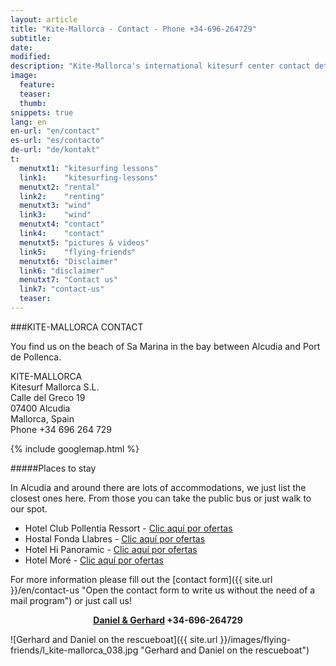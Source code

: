 ```yaml
---
layout: article
title: "Kite-Mallorca - Contact - Phone +34-696-264729"
subtitle: 
date: 
modified:
description: "Kite-Mallorca's international kitesurf center contact details and ubication on the island"
image:
  feature:
  teaser:
  thumb:
snippets: true
lang: en
en-url: "en/contact"
es-url: "es/contacto"
de-url: "de/kontakt"
t:
  menutxt1: "kitesurfing lessons"
  link1:    "kitesurfing-lessons"
  menutxt2: "rental"
  link2:    "renting"
  menutxt3: "wind"
  link3:    "wind"
  menutxt4: "contact"
  link4:    "contact"
  menutxt5: "pictures & videos"
  link5:    "flying-friends"
  menutxt6: "Disclaimer"
  link6: "disclaimer"
  menutxt7: "Contact us"
  link7: "contact-us"
  teaser:
---
```


###KITE-MALLORCA CONTACT

You find us on the beach of Sa Marina in the bay between Alcudia and Port de Pollenca.

KITE-MALLORCA  
Kitesurf Mallorca S.L.  
Calle del Greco 19  
07400 Alcudia  
Mallorca, Spain  
Phone +34 696 264 729

{% include googlemap.html %}

#####Places to stay

In Alcudia and around there are lots of accommodations, we just list the closest ones here.
From those you can take the public bus or just walk to our spot.

<ul>
<li>Hotel Club Pollentia Ressort - <a href="https://www.clubpollentia.com/?lang=en" rel="nofollow" title="www.clubpollentia.com">Clic aquí por ofertas</a></li>

<li>Hostal Fonda Llabres - <a href="http://www.fondallabres.com/e_alcudia.htm" rel="nofollow" title="www.fondallabres.com">Clic aquí por ofertas</a></li>
<li>Hotel Hi Panoramic - <a href="http://www.hihotels.net/en/hotels/7-smartline-panoramic" rel="nofollow" title="www.hihotels.net">Clic aquí por ofertas</a></li>
<li>Hotel Moré - <a href="http://www.hotelmore.com/en/hotel-more-alcudia" rel="nofollow" title="www.hotelmore.com">Clic aquí por ofertas</a></li>
</ul>

For more information please fill out the [contact form]({{ site.url }}/en/contact-us "Open the contact form to write us without the need of a mail program") or just call us!

<p style='text-align: center;'><strong><a href="{{ site.url }}/en/contact-us" title="Open the contact form to write us without a mail program">Daniel & Gerhard</a> +34-696-264729</strong></p>

![Gerhard and Daniel on the rescueboat]({{ site.url }}/images/flying-friends/l_kite-mallorca_038.jpg "Gerhard and Daniel on the rescueboat")


